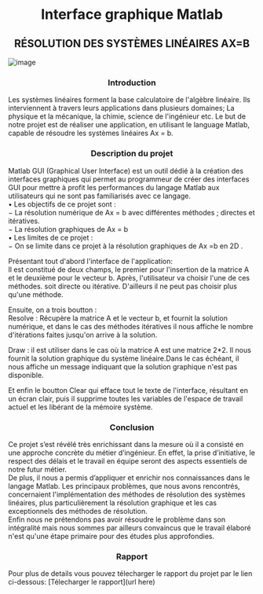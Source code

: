 <h1 align="center">Interface graphique Matlab</h1>
 <h2 align="center">RÉSOLUTION DES SYSTÈMES LINÉAIRES AX=B</h2>
   
![image](https://user-images.githubusercontent.com/85987778/155781151-e1012b20-4348-47f1-b9d3-daaa36621bde.png)

 <h3 align="center">Introduction</h3>
Les systèmes linéaires forment la base calculatoire de l'algèbre linéaire. Ils interviennent à travers leurs applications dans plusieurs domaines; La physique et la mécanique, la chimie, science de l'ingénieur etc.                                                         
Le but de notre projet est de réaliser une application, en utilisant le language Matlab, capable de résoudre les systèmes linéaires Ax = b.
  
<h3 align="center">Description du projet</h3>
  
  Matlab GUI (Graphical User Interface) est un outil dédié à la création des interfaces graphiques qui permet au programmeur de créer des interfaces GUI pour mettre à profit les performances du langage Matlab aux utilisateurs qui ne sont pas familiarisés avec ce langage.<br />
•	Les objectifs de ce projet sont : <br />
−	La résolution numérique de Ax = b avec différentes méthodes ; directes et  itératives.<br />
−	La résolution graphiques de Ax = b<br />
•	Les limites de ce projet :<br />
−	On se limite dans ce projet à la résolution graphiques de Ax =b en 2D .<br />

Présentant tout d'abord l'interface de l'application:<br />
Il est constitué de deux champs, le premier pour l'insertion de la matrice A et le deuxième pour le vecteur b. 
Après, l'utilisateur va choisir l'une de ces méthodes. soit directe ou itérative. D'ailleurs il ne peut pas choisir plus qu'une méthode.

Ensuite, on a trois boutton :<br />
Resolve : Récupère la matrice A et le vecteur b, et fournit la solution numérique, et dans le cas des méthodes itératives
il nous affiche le nombre d'itérations faites jusqu'on arrive à la solution.

Draw : il est utiliser dans le cas où la matrice A est une matrice 2*2. Il nous fournit la solution graphique du système linéaire.Dans le cas échéant, il nous affiche un
message indiquant que la solution graphique n'est pas disponible.

Et enfin le boutton Clear qui efface tout le texte de l'interface, résultant en un écran clair, puis il supprime toutes les variables
de l'espace de travail actuel et les libérant de la mémoire système.
<h3 align="center">Conclusion </h3>
Ce projet s’est révélé très enrichissant dans la mesure où il a consisté en une approche concrète du métier d’ingénieur. En effet, la prise d’initiative, le respect des délais et le travail en équipe seront des aspects essentiels de notre futur métier.<br />
De plus, il nous a permis d’appliquer et enrichir nos connaissances dans le langage Matlab.
Les principaux problèmes, que nous avons rencontrés, concernaient l'implémentation des méthodes de résolution des systèmes linéaires, plus particulièrement la résolution graphique et les cas exceptionnels des méthodes de résolution.<br />
Enfin nous ne prétendons pas avoir résoudre le problème dans son intégralité mais nous sommes par ailleurs convaincus que le travail élaboré n'est qu'une étape primaire pour des études plus approfondies.
<h3 align="center">Rapport </h3>
Pour plus de details vous pouvez télecharger le rapport du projet par le lien ci-dessous:
[Télecharger le rapport](url here)
   


